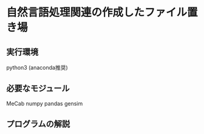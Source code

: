 # 自然言語処理関連の作成したファイル置き場

## 実行環境

python3
(anaconda推奨)

## 必要なモジュール

MeCab
numpy
pandas
gensim

## プログラムの解説


